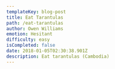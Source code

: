 ```yaml
---
templateKey: blog-post
title: Eat Tarantulas
path: /eat-tarantulas
author: Owen Williams
emotion: Hesitant
difficulty: easy
isCompleted: false
date: 2018-01-05T02:30:38.901Z
description: Eat tarantulas (Cambodia)
---
```

